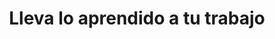 ---
id: 4
title: "Lleva lo aprendido a tu trabajo"
description: "Aplica lo aprendido en tu contexto laboral, aprende y experimenta haciendo. Sal del mundo teórico y adentrate en el mundo práctico."
image: "/assets/images/route/4-trabajo.png"
---